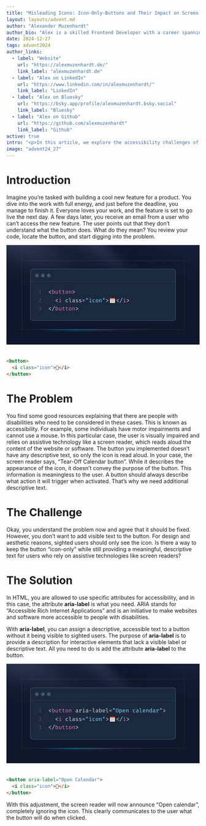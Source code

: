 ```yaml
---
title: "Misleading Icons: Icon-Only-Buttons and Their Impact on Screen Readers"
layout: layouts/advent.md
author: "Alexander Muzenhardt"
author_bio: "Alex is a skilled Frontend Developer with a career spanning back to 2015. Since joining cit GmbH in 2019, Alex has specialized in accessibility, crafting inclusive and user-friendly digital experiences that ensure seamless web engagement for everyone."
date: 2024-12-27
tags: advent2024
author_links:
  - label: "Website"
    url: "https://alexmuzenhardt.de/"
    link_label: "alexmuzenhardt.de"
  - label: "Alex on LinkedIn"
    url: "https://www.linkedin.com/in/alexmuzenhardt/"
    link_label: "LinkedIn"
  - label: "Alex on Bluesky"
    url: "https://bsky.app/profile/alexmuzenhardt.bsky.social"
    link_label: "Bluesky"
  - label: "Alex on Github"
    url: "https://github.com/alexmuzenhardt"
    link_label: "Github"
active: true
intro: "<p>In this article, we explore the accessibility challenges of icon-only buttons, their impact on screen readers, and practical solutions to make them inclusive for all users.</p>"
image: "advent24_27"
---
```


# Introduction

Imagine you’re tasked with building a cool new feature for a product. You dive into the work with full energy, and just
before the deadline, you manage to finish it. Everyone loves your work, and the feature is set to go live the next day.
A few days later, you receive an email from a user who can’t access the new feature. The user points out that they don’t
understand what the button does. What do they mean? You review your code, locate the button, and start digging into the
problem.

![Code snippet showing a button element containing an icon with a calendar emoji. The button lacks accessible labels for screen readers.](./button-without-name.png)

```html

<button>
  <i class="icon">📆</i>
</button>
```

# The Problem

You find some good resources explaining that there are people with disabilities who need to be considered in these
cases. This is known as accessibility. For example, some individuals have motor impairments and cannot use a mouse. In
this particular case, the user is visually impaired and relies on assistive technology like a screen reader, which reads
aloud the content of the website or software. The button you implemented doesn’t have any descriptive text, so only the
icon is read aloud. In your case, the screen reader says, “Tear-Off Calendar button”. While it describes the appearance
of the icon, it doesn’t convey the purpose of the button. This information is meaningless to the user. A button should
always describe what action it will trigger when activated. That’s why we need additional descriptive text.

# The Challenge

Okay, you understand the problem now and agree that it should be fixed. However, you don’t want to add visible text to
the button. For design and aesthetic reasons, sighted users should only see the icon. Is there a way to keep the button
“icon-only” while still providing a meaningful, descriptive text for users who rely on assistive technologies like
screen readers?

# The Solution

In HTML, you are allowed to use specific attributes for accessibility, and in this case, the attribute **aria-label** is
what
you need. ARIA stands for “Accessible Rich Internet Applications” and is an initiative to make websites and software
more accessible to people with disabilities.

With **aria-label**, you can assign a descriptive, accessible text to a button without it being visible to sighted
users.
The purpose of **aria-label** is to provide a description for interactive elements that lack a visible label or
descriptive
text. All you need to do is add the attribute **aria-label** to the button.

![Code snippet showing a button element with an accessible aria-label attribute set to "Open calendar". The button contains an icon with a calendar emoji.](./button-with-name.png)

```html

<button aria-label="Open Calendar">
  <i class="icon">📆</i>
</button>
```

With this adjustment, the screen reader will now announce “Open calendar”, completely ignoring the icon. This clearly
communicates to the user what the button will do when clicked.
